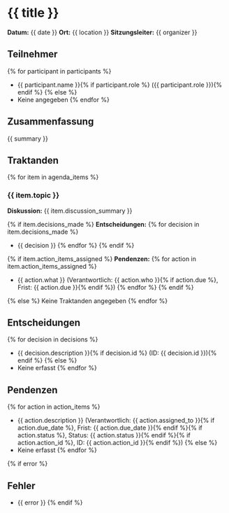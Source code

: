 # {{ title }}

**Datum:** {{ date }}
**Ort:** {{ location }}
**Sitzungsleiter:** {{ organizer }}

## Teilnehmer
{% for participant in participants %}
- {{ participant.name }}{% if participant.role %} ({{ participant.role }}){% endif %}
{% else %}
- Keine angegeben
{% endfor %}

## Zusammenfassung
{{ summary }}

## Traktanden
{% for item in agenda_items %}
### {{ item.topic }}
**Diskussion:** {{ item.discussion_summary }}

{% if item.decisions_made %}
**Entscheidungen:**
{% for decision in item.decisions_made %}
- {{ decision }}
{% endfor %}
{% endif %}

{% if item.action_items_assigned %}
**Pendenzen:**
{% for action in item.action_items_assigned %}
- {{ action.what }} (Verantwortlich: {{ action.who }}{% if action.due %}, Frist: {{ action.due }}{% endif %})
{% endfor %}
{% endif %}

{% else %}
Keine Traktanden angegeben
{% endfor %}

## Entscheidungen
{% for decision in decisions %}
- {{ decision.description }}{% if decision.id %} (ID: {{ decision.id }}){% endif %}
{% else %}
- Keine erfasst
{% endfor %}

## Pendenzen
{% for action in action_items %}
- {{ action.description }} (Verantwortlich: {{ action.assigned_to }}{% if action.due_date %}, Frist: {{ action.due_date }}{% endif %}{% if action.status %}, Status: {{ action.status }}{% endif %}{% if action.action_id %}, ID: {{ action.action_id }}{% endif %})
{% else %}
- Keine erfasst
{% endfor %}

{% if error %}
## Fehler
- {{ error }}
{% endif %}
